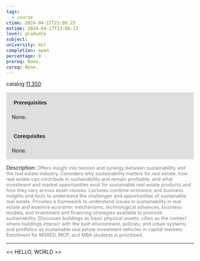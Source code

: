 ```yaml
---
tags:
  - course
ctime: 2024-04-17T23:06:23
mstime: 2024-04-17T23:06:23
level: graduate
subject: 
university: mit
completion: open
percentage: 0
prereq: None.
coreq: None.
---
```


catalog [11.350](http://student.mit.edu/catalog/m11c.html#11.350)

<span style="display: block; padding: 15px; background-color: rgb(100, 100, 100, 0.2);"><font id="m_prereq546_0" style="display: block; font-family: Arial, sans-serif; font-weight: bold; padding: 5px">Prerequisites</font><br><span id="prereq546_0">None.</span></span>
<span style="display: block; padding: 15px; background-color: rgb(100, 100, 100, 0.2);"><font id="m_coreq546_0" style="display: block; font-family: Arial, sans-serif; font-weight: bold; padding: 5px">Corequisites</font><br><span id="coreq546_0">None.</span></span>

<font style="">Description:</font>
<font style="color: grey; font-size: 0.8rem;">Offers insight into tension and synergy between sustainability and the real estate industry. Considers why sustainability matters for real estate, how real estate can contribute to sustainability and remain profitable, and what investment and market opportunities exist for sustainable real estate products and how they vary across asset classes. Lectures combine economic and business insights and tools to understand the challenges and opportunities of sustainable real estate. Provides a framework to understand issues in sustainability in real estate and examine economic mechanisms, technological advances, business models, and investment and financing strategies available to promote sustainability. Discusses buildings as basic physical assets; cities as the context where buildings interact with the built environment, policies, and urban systems; and portfolios as sustainable real estate investment vehicles in capital markets. Enrollment for MSRED, MCP, and MBA students is prioritized.</font>



---

<< HELLO, WORLD >>
